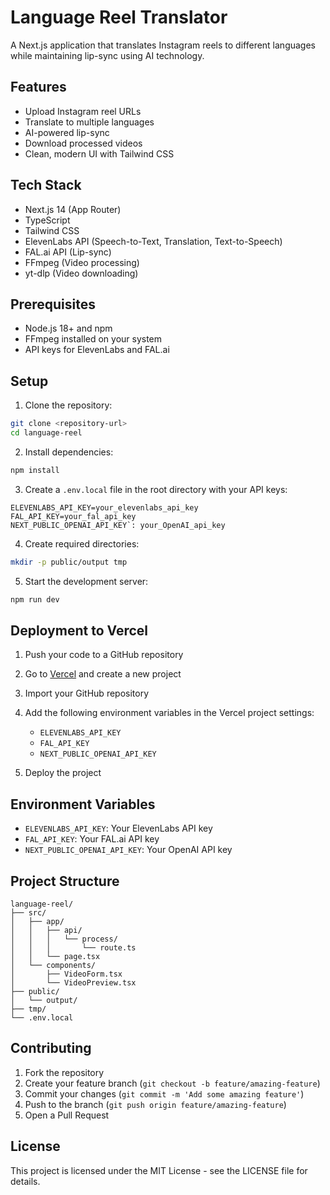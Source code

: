 # Language Reel Translator

A Next.js application that translates Instagram reels to different languages while maintaining lip-sync using AI technology.

## Features

- Upload Instagram reel URLs
- Translate to multiple languages
- AI-powered lip-sync
- Download processed videos
- Clean, modern UI with Tailwind CSS

## Tech Stack

- Next.js 14 (App Router)
- TypeScript
- Tailwind CSS
- ElevenLabs API (Speech-to-Text, Translation, Text-to-Speech)
- FAL.ai API (Lip-sync)
- FFmpeg (Video processing)
- yt-dlp (Video downloading)

## Prerequisites

- Node.js 18+ and npm
- FFmpeg installed on your system
- API keys for ElevenLabs and FAL.ai

## Setup

1. Clone the repository:
```bash
git clone <repository-url>
cd language-reel
```

2. Install dependencies:
```bash
npm install
```

3. Create a `.env.local` file in the root directory with your API keys:
```
ELEVENLABS_API_KEY=your_elevenlabs_api_key
FAL_API_KEY=your_fal_api_key
NEXT_PUBLIC_OPENAI_API_KEY`: your_OpenAI_api_key
```

4. Create required directories:
```bash
mkdir -p public/output tmp
```

5. Start the development server:
```bash
npm run dev
```

## Deployment to Vercel

1. Push your code to a GitHub repository

2. Go to [Vercel](https://vercel.com) and create a new project

3. Import your GitHub repository

4. Add the following environment variables in the Vercel project settings:
   - `ELEVENLABS_API_KEY`
   - `FAL_API_KEY`
   - `NEXT_PUBLIC_OPENAI_API_KEY`

5. Deploy the project

## Environment Variables

- `ELEVENLABS_API_KEY`: Your ElevenLabs API key
- `FAL_API_KEY`: Your FAL.ai API key
- `NEXT_PUBLIC_OPENAI_API_KEY`: Your OpenAI API key
## Project Structure

```
language-reel/
├── src/
│   ├── app/
│   │   ├── api/
│   │   │   └── process/
│   │   │       └── route.ts
│   │   └── page.tsx
│   └── components/
│       ├── VideoForm.tsx
│       └── VideoPreview.tsx
├── public/
│   └── output/
├── tmp/
└── .env.local
```

## Contributing

1. Fork the repository
2. Create your feature branch (`git checkout -b feature/amazing-feature`)
3. Commit your changes (`git commit -m 'Add some amazing feature'`)
4. Push to the branch (`git push origin feature/amazing-feature`)
5. Open a Pull Request

## License

This project is licensed under the MIT License - see the LICENSE file for details.
